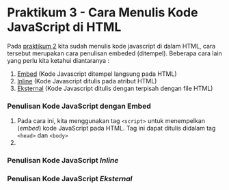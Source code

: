 # Praktikum 3 - Cara Menulis Kode JavaScript di HTML

Pada [praktikum 2](/js/praktikum2/) kita sudah menulis kode javascript di dalam HTML, cara tersebut merupakan cara penulisan embeded (ditempel). Beberapa cara lain yang perlu kita ketahui diantaranya :

1.  [Embed](/js/praktikum3/#penulisan-kode-javascript-dengan-embed) (Kode Javascript ditempel langsung pada HTML)
2.  [Inline](/js/praktikum3/#penulisan-kode-javascript-inline) (Kode Javascript ditulis pada atribut HTML)
3.  [Eksternal](/js/praktikum3/#penulisan-kode-javascript-eksternal) (Kode Javascript ditulis dengan terpisah dengan file HTML)

### Penulisan Kode JavaScript dengan Embed

1.  Pada cara ini, kita menggunakan tag `<script>` untuk menempelkan (_embed_) kode JavaScript pada HTML. Tag ini dapat ditulis didalam tag `<head>` dan `<body>`
2.

### Penulisan Kode JavaScript _Inline_

### Penulisan Kode JavaScript _Eksternal_
